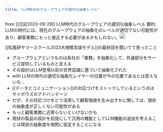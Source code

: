 ```yaml
---
title: "LLM時代のグループウェアの適切な抽象レベル"
---
```


from [[日記2023-09-29]]
LLM時代のグループウェアの適切な抽象レベル
要約: LLMの時代には、現在のグループウェアの抽象化のレベルが適切でない可能性があり、顧客業務にもっと接近する必要があるかもしれない。<img src='https://scrapbox.io/api/pages/nishio/gpt/icon' alt='gpt.icon' height="19.5"/>

[[松尾研サマースクール2023大規模言語モデル]]の最終回を聞いてて思ったこと
- グループウェアというものは各社の「業務」を抽象化して、共通部分をサービス提供しているものと言える
- その設計はLLM登場以前の世界認識に基づいて抽象化された
- with LLMの時代の適切な抽象化レイヤーの位置が今の位置であるとは思えないな…
- [[データとコミュニケーション]]の対応づけをストックしているという点はサイボウズのアドバンテージ
- だが、その対応づけをどう活用して顧客価値を生み出すかに関しては、現状の抽象度が正しくない可能性がある
- もっと顧客業務に近寄らないといけないかも
- 現状の製品の設計を前提にして汎用の機能としてLLM機能の追加を考えることは現状の抽象度を暗黙に仮定することになる


